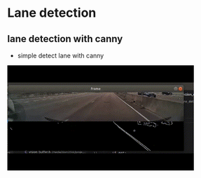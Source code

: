 # Lane detection

## lane detection with canny

- simple detect lane with canny

![canny](lane-detection-canny.gif)